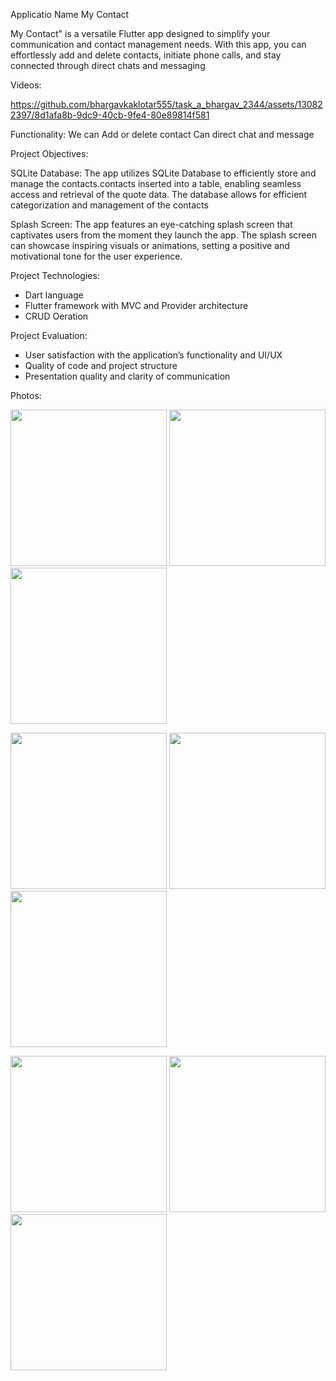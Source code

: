 Applicatio Name My Contact

My Contact" is a versatile Flutter app designed to simplify your communication and contact management needs. With this app, you can effortlessly add and delete contacts, initiate phone calls, and stay connected through direct chats and messaging

Videos:



https://github.com/bhargavkaklotar555/task_a_bhargav_2344/assets/130822397/8d1afa8b-9dc9-40cb-9fe4-80e89814f581




Functionality:
We can Add or delete contact
Can direct chat and message

Project Objectives:

SQLite Database: 
The app utilizes SQLite Database to efficiently store and manage the contacts.contacts inserted into a table, enabling seamless access and retrieval of the quote data. The database allows for efficient categorization and management of the contacts

Splash Screen:
The app features an eye-catching splash screen that captivates users from the moment they launch the app. The splash screen can showcase inspiring visuals or animations, setting a positive and motivational tone for the user experience.

Project Technologies:
- Dart language
- Flutter framework with MVC and Provider architecture
- CRUD Oeration

Project Evaluation:
- User satisfaction with the application’s functionality and UI/UX
- Quality of code and project structure
- Presentation quality and clarity of communication





Photos:

<img src= "https://github.com/bhargavkaklotar555/task_a_bhargav_2344/assets/130822397/a1c3ee81-6f93-4470-84ca-ebacf66ea414" width="250px"></img>
<img src= "https://github.com/bhargavkaklotar555/task_a_bhargav_2344/assets/130822397/05b40141-730c-4ce2-a3e9-b779246a5630" width="250px"></img>
<img src= "https://github.com/bhargavkaklotar555/task_a_bhargav_2344/assets/130822397/11cb3eac-ff7d-4c38-8fe6-1d37365ecfbd" width="250px"></img>

<img src= "https://github.com/bhargavkaklotar555/task_a_bhargav_2344/assets/130822397/69c61295-21be-4387-a47d-be278c91950a" width="250px"></img>
<img src= "https://github.com/bhargavkaklotar555/task_a_bhargav_2344/assets/130822397/5ca5ebd7-f503-485b-abf0-a05d9a9fd666" width="250px"></img>
<img src= "https://github.com/bhargavkaklotar555/task_a_bhargav_2344/assets/130822397/3c8a5d57-a4bd-4958-9515-2400346ccbb1" width="250px"></img>

<img src= "https://github.com/bhargavkaklotar555/task_a_bhargav_2344/assets/130822397/11f33164-aa8d-4fd2-bef8-e3ed57110c55" width="250px"></img>
<img src= "https://github.com/bhargavkaklotar555/task_a_bhargav_2344/assets/130822397/b76af447-b630-4418-83cd-0718dc8fd158" width="250px"></img>
<img src= "https://github.com/bhargavkaklotar555/task_a_bhargav_2344/assets/130822397/497d0327-87a3-4d78-aac0-ba0599356b9e" width="250px"></img>
